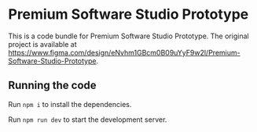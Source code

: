 
  # Premium Software Studio Prototype

  This is a code bundle for Premium Software Studio Prototype. The original project is available at https://www.figma.com/design/eNvhm1GBcm0B09uYyF9w2l/Premium-Software-Studio-Prototype.

  ## Running the code

  Run `npm i` to install the dependencies.

  Run `npm run dev` to start the development server.
  